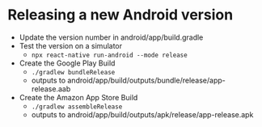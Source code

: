 # Releasing a new Android version

- Update the version number in android/app/build.gradle
- Test the version on a simulator
  - `npx react-native run-android --mode release`
- Create the Google Play Build
  - `./gradlew bundleRelease`
  - outputs to android/app/build/outputs/bundle/release/app-release.aab
- Create the Amazon App Store Build
  - `./gradlew assembleRelease`
  - outputs to android/app/build/outputs/apk/release/app-release.apk
